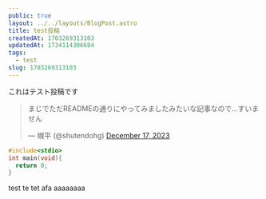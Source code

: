 ```yaml
---
public: true
layout: ../../layouts/BlogPost.astro
title: test投稿
createdAt: 1703269313103
updatedAt: 1734114306684
tags:
  - test
slug: 1703269313103
---
```

これはテスト投稿です

<blockquote class="twitter-tweet"><p lang="ja" dir="ltr">まじでただREADMEの通りにやってみましたみたいな記事なので…すいません</p>&mdash; 幌平 (@shutendohg) <a href="https://twitter.com/shutendohg/status/1736369158466740451?ref_src=twsrc%5Etfw">December 17, 2023</a></blockquote> <script async src="https://platform.twitter.com/widgets.js" charset="utf-8"></script>

``` c
#include<stdio>
int main(void){
  return 0;
}
```
test
te tet afa
aaaaaaaa